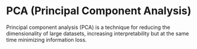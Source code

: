 # PCA (Principal Component Analysis)
Principal component analysis (PCA) is a technique for reducing the dimensionality of large datasets, increasing interpretability but at the same time minimizing information loss.
